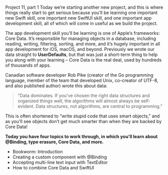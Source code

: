 Project 11, part 1
Today we’re starting another new project, and this is where things really start to get serious because you’ll be learning one important new Swift skill, one important new SwiftUI skill, and one important app development skill, all of which will come in useful as we build the project.

The app development skill you’ll be learning is one of Apple’s frameworks: Core Data. It’s responsible for managing objects in a database, including reading, writing, filtering, sorting, and more, and it’s hugely important in all app development for iOS, macOS, and beyond. Previously we wrote our data straight to **UserDefaults**, but that was just a short-term thing to help you along with your learning – Core Data is the real deal, used by hundreds of thousands of apps.

Canadian software developer Rob Pike (creator of the Go programming language, member of the team that developed Unix, co-creator of UTF-8, and also published author) wrote this about data:

>“Data dominates. If you've chosen the right data structures and organized things well, the algorithms will almost always be self-evident. Data structures, not algorithms, are central to programming.”

This is often shortened to “write stupid code that uses smart objects,” and as you’ll see objects don’t get much smarter than when they are backed by Core Data!

**Today you have four topics to work through, in which you’ll learn about **@Binding**, type erasure, Core Data, and more.**

- Bookworm: Introduction
- Creating a custom component with @Binding
- Accepting multi-line text input with TextEditor
- How to combine Core Data and SwiftUI